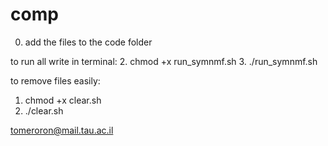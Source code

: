 # comp
0. add the files to the code folder

to run all write in terminal:
2. chmod +x run_symnmf.sh
3. ./run_symnmf.sh

   
to remove files easily:
1.  chmod +x clear.sh
2. ./clear.sh




tomeroron@mail.tau.ac.il
